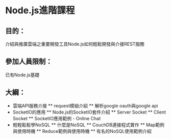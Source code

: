 Node.js進階課程
====

## 目的：

介紹與推廣雲端之重要開發工具Node.js如何輕鬆開發與介接REST服務

## 參加人員限制：

已有Node.js基礎

## 大綱：

* 雲端API服務介接
** request模組介紹
** 解析google oauth與google api
* SocketIO的應用
** Node.js的SocketIO套件介紹
** Server Socket
** Client Socket
** SocketIO應用範例 - Online Chat
* 輕輕鬆鬆學NoSQL
** 什麼是NoSQL
** CouchDB連接程式實作
** Map範例與使用時機
** Reduce範例與使用時機
** 有名的NoSQL使用範例介紹

